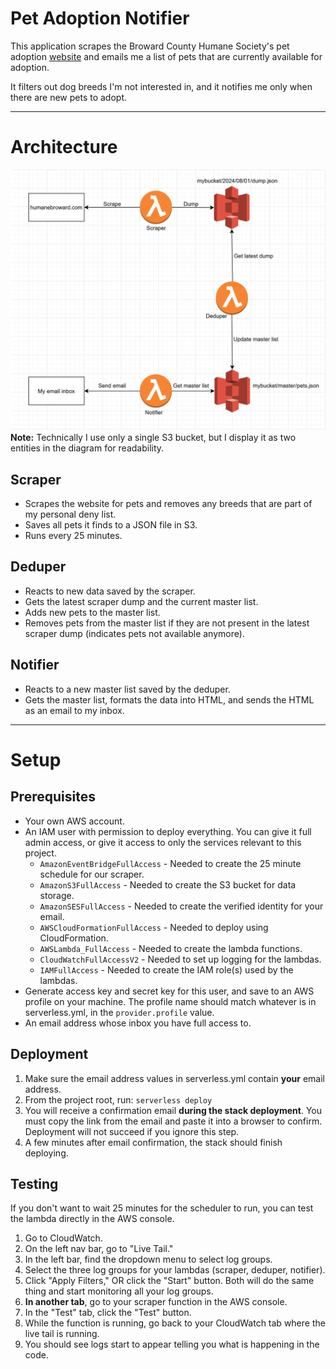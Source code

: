 # Pet Adoption Notifier

This application scrapes the Broward County Humane Society's pet adoption [website](https://humanebroward.com/all-pets/?pg=1) and emails me a list of pets that are currently available for adoption.

It filters out dog breeds I'm not interested in, and it notifies me only when there are new pets to adopt.

---

# Architecture

![](./res/PetNotifierDiagram.png)
**Note:** Technically I use only a single S3 bucket, but I display it as two entities in the diagram for readability.

## Scraper
* Scrapes the website for pets and removes any breeds that are part of my personal deny list.
* Saves all pets it finds to a JSON file in S3.
* Runs every 25 minutes.

## Deduper
* Reacts to new data saved by the scraper.
* Gets the latest scraper dump and the current master list.
* Adds new pets to the master list.
* Removes pets from the master list if they are not present in the latest scraper dump (indicates pets not available anymore).

## Notifier
* Reacts to a new master list saved by the deduper.
* Gets the master list, formats the data into HTML, and sends the HTML as an email to my inbox.

---

# Setup

## Prerequisites
* Your own AWS account.
* An IAM user with permission to deploy everything. You can give it full admin access, or give it access to only the services relevant to this project.
  * `AmazonEventBridgeFullAccess` - Needed to create the 25 minute schedule for our scraper.
  * `AmazonS3FullAccess` - Needed to create the S3 bucket for data storage.
  * `AmazonSESFullAccess` - Needed to create the verified identity for your email.
  * `AWSCloudFormationFullAccess` - Needed to deploy using CloudFormation.
  * `AWSLambda_FullAccess` - Needed to create the lambda functions.
  * `CloudWatchFullAccessV2` - Needed to set up logging for the lambdas.
  * `IAMFullAccess` - Needed to create the IAM role(s) used by the lambdas.
* Generate access key and secret key for this user, and save to an AWS profile on your machine. The profile name should match whatever is in serverless.yml, in the `provider.profile` value.
* An email address whose inbox you have full access to.



## Deployment
1. Make sure the email address values in serverless.yml contain **your** email address.
1. From the project root, run: `serverless deploy`
1. You will receive a confirmation email **during the stack deployment**. You must copy the link from the email and paste it into a browser to confirm. Deployment will not succeed if you ignore this step.
1. A few minutes after email confirmation, the stack should finish deploying.


## Testing
If you don't want to wait 25 minutes for the scheduler to run, you can test the lambda directly in the AWS console.
1. Go to CloudWatch.
1. On the left nav bar, go to "Live Tail."
1. In the left bar, find the dropdown menu to select log groups.
1. Select the three log groups for your lambdas (scraper, deduper, notifier).
1. Click "Apply Filters," OR click the "Start" button. Both will do the same thing and start monitoring all your log groups.
1. **In another tab**, go to your scraper function in the AWS console.
1. In the "Test" tab, click the "Test" button.
1. While the function is running, go back to your CloudWatch tab where the live tail is running.
1. You should see logs start to appear telling you what is happening in the code.